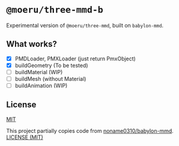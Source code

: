 # `@moeru/three-mmd-b`

Experimental version of `@moeru/three-mmd`, built on `babylon-mmd`.

## What works?

- [x] PMDLoader, PMXLoader (just return PmxObject)
- [x] buildGeometry (To be tested)
- [ ] buildMaterial (WIP)
- [ ] buildMesh (without Material)
- [ ] buildAnimation (WIP)

## License

[MIT](../../LICENSE.md)

This project partially copies code from [noname0310/babylon-mmd](https://github.com/noname0310/babylon-mmd). [LICENSE (MIT)](https://github.com/noname0310/babylon-mmd/blob/main/LICENSE)
